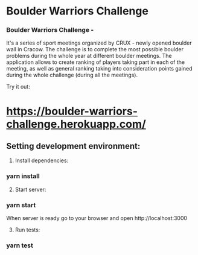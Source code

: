 # Boulder Warriors Challenge

### Boulder Warriors Challenge - 
It's a series of sport meetings organized by CRUX - newly opened boulder wall in Cracow.
The challenge is to complete the most possible boulder problems during the whole year at different boulder meetings.
The application allows to create ranking of players taking part in each of the meeting,
as well as general ranking taking into consideration points gained during the whole challenge (during all the meetings).

Try it out:

# https://boulder-warriors-challenge.herokuapp.com/

## Setting development environment:

1. Install dependencies:
### yarn install

2. Start server:
### yarn start

When server is ready go to your browser and open http://localhost:3000

3. Run tests:
### yarn test
